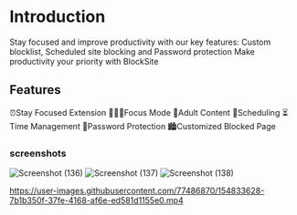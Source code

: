 # Introduction

Stay focused and improve productivity with our key features: Custom blocklist, Scheduled site blocking and Password protection
Make productivity your priority with BlockSite

## Features

⏰Stay Focused Extension
👨🏼‍💻Focus Mode
🔞Adult Content
📅Scheduling
⏳Time Management
📱Password Protection
🏙Customized Blocked Page

### screenshots

![Screenshot (136)](https://user-images.githubusercontent.com/77486870/154833535-98593e30-1d4e-4b6b-b330-0cc85792f71c.png)
![Screenshot (137)](https://user-images.githubusercontent.com/77486870/154833536-a6867c98-453c-49bb-941b-da52e0b447af.png)
![Screenshot (138)](https://user-images.githubusercontent.com/77486870/154833537-d1beca2d-a933-45c6-a3eb-407bd087ce15.png)


https://user-images.githubusercontent.com/77486870/154833628-7b1b350f-37fe-4168-af6e-ed581d1155e0.mp4

